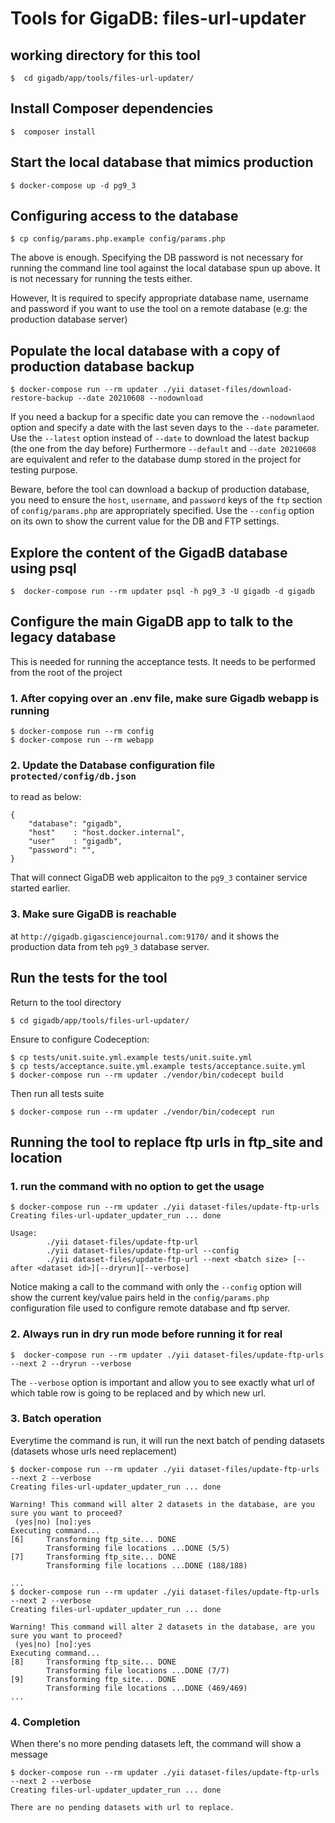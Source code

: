 # Tools for GigaDB: files-url-updater


## working directory for this tool

```
$  cd gigadb/app/tools/files-url-updater/ 
```

## Install Composer dependencies

```
$  composer install 
```

## Start the local database that mimics production

```
$ docker-compose up -d pg9_3
```

## Configuring access to the database

```
$ cp config/params.php.example config/params.php
```

The above is enough. Specifying the DB password is not necessary for running the command line tool
against the local database spun up above.
It is not necessary for running the tests either.

However, It is required to specify appropriate database name, username and password 
if you want to use the tool on a remote database (e.g: the production database server)

## Populate the local database with a copy of production database backup

```
$ docker-compose run --rm updater ./yii dataset-files/download-restore-backup --date 20210608 --nodownload
```

If you need a backup for a specific date you can remove the ``--nodownlaod`` option and 
specify a date with the last seven days to the ``--date`` parameter.
Use the ``--latest`` option instead of ``--date`` to download the latest backup (the one from the day before)
Furthermore ``--default`` and ``--date 20210608`` are equivalent and refer to the database dump stored in the project for testing purpose. 

Beware, before the tool can download a backup of production database, you need to ensure
the ``host``, ``username``, and ``password`` keys of the ``ftp`` section of ``config/params.php``
are appropriately specified. Use the ``--config`` option on its own to show the current value for the DB and FTP settings.

## Explore the content of the GigadB database using psql

```
$  docker-compose run --rm updater psql -h pg9_3 -U gigadb -d gigadb
```

## Configure the main GigaDB app to talk to the legacy database

This is needed for running the acceptance tests.
It needs to be performed from the root of the project

### 1. After copying over an .env file, make sure Gigadb webapp is running
   
```
$ docker-compose run --rm config
$ docker-compose run --rm webapp
```

### 2. Update the Database configuration file ``protected/config/db.json``
   to read as below:

```
{
    "database": "gigadb",
    "host"    : "host.docker.internal",
    "user"    : "gigadb",
    "password": "",
}

```

That will connect GigaDB web applicaiton to the ``pg9_3`` container service started earlier.


### 3. Make sure GigaDB is reachable 

at ``http://gigadb.gigasciencejournal.com:9170/`` and it shows the production data from teh ``pg9_3`` 
database server.


## Run the tests for the tool

Return to the tool directory
```
$ cd gigadb/app/tools/files-url-updater/ 
```

Ensure to configure Codeception:

```
$ cp tests/unit.suite.yml.example tests/unit.suite.yml
$ cp tests/acceptance.suite.yml.example tests/acceptance.suite.yml
$ docker-compose run --rm updater ./vendor/bin/codecept build
```

Then run all tests suite

```
$ docker-compose run --rm updater ./vendor/bin/codecept run

```

## Running the tool to replace ftp urls in ftp_site and location

### 1. run the command with no option to get the usage

```
$ docker-compose run --rm updater ./yii dataset-files/update-ftp-urls
Creating files-url-updater_updater_run ... done

Usage:
        ./yii dataset-files/update-ftp-url
        ./yii dataset-files/update-ftp-url --config
        ./yii dataset-files/update-ftp-url --next <batch size> [--after <dataset id>][--dryrun][--verbose]

```

Notice making a call to the command with only the ``--config`` option will show the current key/value pairs held 
in the ``config/params.php`` configuration file used to configure remote database and ftp server.

### 2. Always run in dry run mode before running it for real

```
$  docker-compose run --rm updater ./yii dataset-files/update-ftp-urls --next 2 --dryrun --verbose
```

The ``--verbose`` option is important and allow you to see exactly what url of which table row 
is going to be replaced and by which new url.

### 3. Batch operation

Everytime the command is run, it will run the next batch of pending datasets (datasets whose urls need replacement)

```
$ docker-compose run --rm updater ./yii dataset-files/update-ftp-urls --next 2 --verbose
Creating files-url-updater_updater_run ... done

Warning! This command will alter 2 datasets in the database, are you sure you want to proceed?
 (yes|no) [no]:yes
Executing command...
[6]     Transforming ftp_site... DONE
        Transforming file locations ...DONE (5/5)
[7]     Transforming ftp_site... DONE
        Transforming file locations ...DONE (188/188)

...
$ docker-compose run --rm updater ./yii dataset-files/update-ftp-urls --next 2 --verbose
Creating files-url-updater_updater_run ... done

Warning! This command will alter 2 datasets in the database, are you sure you want to proceed?
 (yes|no) [no]:yes
Executing command...
[8]     Transforming ftp_site... DONE
        Transforming file locations ...DONE (7/7)
[9]     Transforming ftp_site... DONE
        Transforming file locations ...DONE (469/469)
...
```

### 4. Completion

When there's no more pending datasets left, the command will show a message

```
$ docker-compose run --rm updater ./yii dataset-files/update-ftp-urls --next 2 --verbose
Creating files-url-updater_updater_run ... done

There are no pending datasets with url to replace.

```


